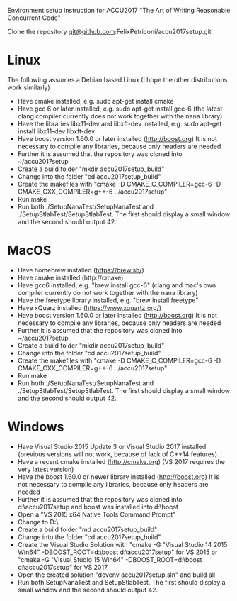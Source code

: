 Environment setup instruction for ACCU2017 "The Art of Writing Reasonable Concurrent Code"


Clone the repository git@github.com:FelixPetriconi/accu2017setup.git

Linux
=====
The following assumes a Debian based Linux (I hope the other distributions work similarly)
* Have cmake installed, e.g. sudo apt-get install cmake
* Have gcc 6 or later installed, e.g. sudo apt-get install gcc-6 (the latest clang compiler currently does not work together with the nana library)
* Have the libraries libx11-dev and libxft-dev installed, e.g. sudo apt-get install libx11-dev libxft-dev 
* Have boost version 1.60.0 or later installed (http://boost.org) It is not necessary to compile any libraries, because only headers are needed
* Further it is assumed that the repository was cloned into ~/accu2017setup
* Create a build folder "mkdir accu2017setup_build"
* Change into the folder "cd accu2017setup_build"
* Create the makefiles with "cmake -D CMAKE_C_COMPILER=gcc-6 -D CMAKE_CXX_COMPILER=g++-6 ../accu2017setup"
* Run make
* Run both ./SetupNanaTest/SetupNanaTest and ./SetupStlabTest/SetupStlabTest. The first should display a small window and the second should output 42.


MacOS
=====
* Have homebrew installed (https://brew.sh/)
* Have cmake installed (http://cmake)
* Have gcc6 installed, e.g. "brew install gcc-6" (clang and mac's own compiler currently do not work together with the nana library)
* Have the freetype library installed, e.g. "brew install freetype"
* Have xQuarz installed (https://www.xquartz.org/)
* Have boost version 1.60.0 or later installed (http://boost.org) It is not necessary to compile any libraries, because only headers are needed
* Further it is assumed that the repository was cloned into ~/accu2017setup
* Create a build folder "mkdir accu2017setup_build"
* Change into the folder "cd accu2017setup_build"
* Create the makefiles with "cmake -D CMAKE_C_COMPILER=gcc-6 -D CMAKE_CXX_COMPILER=g++-6 ../accu2017setup"
* Run make
* Run both ./SetupNanaTest/SetupNanaTest and ./SetupStlabTest/SetupStlabTest. The first should display a small window and the second should output 42.


Windows
=======
* Have Visual Studio 2015 Update 3 or Visual Studio 2017 installed (previous versions will not work, because of lack of C++14 features)
* Have a recent cmake installed (http://cmake.org) (VS 2017 requires the very latest version)
* Have the boost 1.60.0 or newer library installed (http://boost.org) It is not necessary to compile any libraries, because only headers are needed
* Further it is assumed that the repository was cloned into d:\accu2017setup and boost was installed into d:\boost
* Open a "VS 2015 x64 Native Tools Command Prompt"
* Change to D:\
* Create a build folder "md accu2017setup_build"
* Change into the folder "cd accu2017setup_build"
* Create the Visual Studio Solution with "cmake -G "Visual Studio 14 2015 Win64" -DBOOST_ROOT=d:\boost d:\accu2017setup" for VS 2015 or "cmake -G "Visual Studio 15 Win64" -DBOOST_ROOT=d:\boost d:\accu2017setup" for VS 2017
* Open the created solution "devenv accu2017setup.sln" and build all
* Run both SetupNanaTest and SetupStlabTest. The first should display a small window and the second should output 42.

